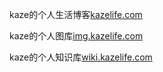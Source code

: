 <p>kaze的个人生活博客<a href="https://kazelife.com">kazelife.com</a></p>
<p></p>kaze的个人图库<a href="https://img.kazelife.com">img.kazelife.com</a></p>
<p>kaze的个人知识库<a href="https://wiki.kazelife.com">wiki.kazelife.com</a></p>
